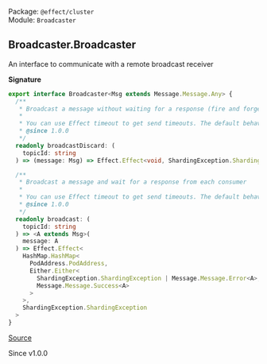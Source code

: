 Package: `@effect/cluster`<br />
Module: `Broadcaster`<br />

## Broadcaster.Broadcaster

An interface to communicate with a remote broadcast receiver

**Signature**

```ts
export interface Broadcaster<Msg extends Message.Message.Any> {
  /**
   * Broadcast a message without waiting for a response (fire and forget)
   *
   * You can use Effect timeout to get send timeouts. The default behaviour is to send the message indifinetely.
   * @since 1.0.0
   */
  readonly broadcastDiscard: (
    topicId: string
  ) => (message: Msg) => Effect.Effect<void, ShardingException.ShardingException>

  /**
   * Broadcast a message and wait for a response from each consumer
   *
   * You can use Effect timeout to get send timeouts. The default behaviour is to send the message indifinetely
   * @since 1.0.0
   */
  readonly broadcast: (
    topicId: string
  ) => <A extends Msg>(
    message: A
  ) => Effect.Effect<
    HashMap.HashMap<
      PodAddress.PodAddress,
      Either.Either<
        ShardingException.ShardingException | Message.Message.Error<A>,
        Message.Message.Success<A>
      >
    >,
    ShardingException.ShardingException
  >
}
```

[Source](https://github.com/Effect-TS/effect/tree/main/packages/cluster/src/Broadcaster.ts#L17)

Since v1.0.0